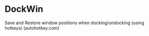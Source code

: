 # DockWin
Save and Restore window positions when docking/undocking (using hotkeys) (autohotkey.com)
